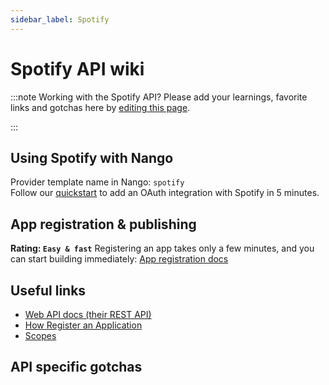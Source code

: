 ```yaml
---
sidebar_label: Spotify
---
```


# Spotify API wiki

:::note Working with the Spotify API?
Please add your learnings, favorite links and gotchas here by [editing this page](https://github.com/nangohq/nango/tree/master/docs/docs/providers/spotify.md).

:::

## Using Spotify with Nango

Provider template name in Nango: `spotify`  
Follow our [quickstart](../quickstart.md) to add an OAuth integration with Spotify in 5 minutes.

## App registration & publishing

**Rating: `Easy & fast`**
Registering an app takes only a few minutes, and you can start building immediately: [App registration docs](https://developer.spotify.com/documentation/web-api/concepts/authorization)


## Useful links

- [Web API docs (their REST API)](https://developer.spotify.com/documentation/web-api#:~:text=the%20API%20specification-,API%20reference,-The%20Spotify%20Web)
- [How Register an Application](https://developer.spotify.com/documentation/web-api/concepts/apps)
- [Scopes](https://developer.spotify.com/documentation/web-api/concepts/scopes)

## API specific gotchas
